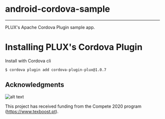 # android-cordova-sample
-----

PLUX's Apache Cordova Plugin sample app.


# Installing PLUX's Cordova Plugin

Install with Cordova cli

    $ cordova plugin add cordova-plugin-plux@1.0.7
    
## Acknowledgments

![alt text](https://www.texboost.pt/imgs/logo.svg "Project Logo")

This project has received funding from the Compete 2020 program (https://www.texboost.pt).
